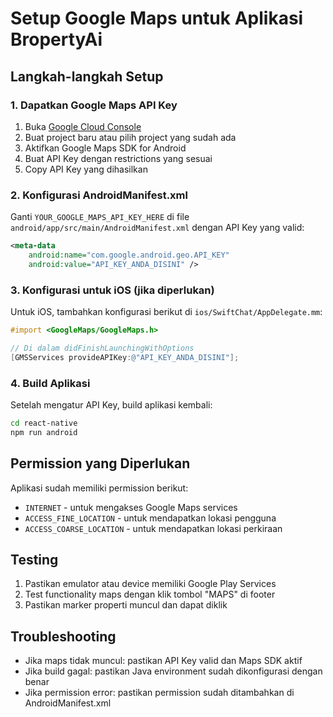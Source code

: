 # Setup Google Maps untuk Aplikasi BropertyAi

## Langkah-langkah Setup

### 1. Dapatkan Google Maps API Key
1. Buka [Google Cloud Console](https://console.cloud.google.com/)
2. Buat project baru atau pilih project yang sudah ada
3. Aktifkan Google Maps SDK for Android
4. Buat API Key dengan restrictions yang sesuai
5. Copy API Key yang dihasilkan

### 2. Konfigurasi AndroidManifest.xml
Ganti `YOUR_GOOGLE_MAPS_API_KEY_HERE` di file `android/app/src/main/AndroidManifest.xml` dengan API Key yang valid:

```xml
<meta-data
    android:name="com.google.android.geo.API_KEY"
    android:value="API_KEY_ANDA_DISINI" />
```

### 3. Konfigurasi untuk iOS (jika diperlukan)
Untuk iOS, tambahkan konfigurasi berikut di `ios/SwiftChat/AppDelegate.mm`:

```objective-c
#import <GoogleMaps/GoogleMaps.h>

// Di dalam didFinishLaunchingWithOptions
[GMSServices provideAPIKey:@"API_KEY_ANDA_DISINI"];
```

### 4. Build Aplikasi
Setelah mengatur API Key, build aplikasi kembali:

```bash
cd react-native
npm run android
```

## Permission yang Diperlukan
Aplikasi sudah memiliki permission berikut:
- `INTERNET` - untuk mengakses Google Maps services
- `ACCESS_FINE_LOCATION` - untuk mendapatkan lokasi pengguna
- `ACCESS_COARSE_LOCATION` - untuk mendapatkan lokasi perkiraan

## Testing
1. Pastikan emulator atau device memiliki Google Play Services
2. Test functionality maps dengan klik tombol "MAPS" di footer
3. Pastikan marker properti muncul dan dapat diklik

## Troubleshooting
- Jika maps tidak muncul: pastikan API Key valid dan Maps SDK aktif
- Jika build gagal: pastikan Java environment sudah dikonfigurasi dengan benar
- Jika permission error: pastikan permission sudah ditambahkan di AndroidManifest.xml
